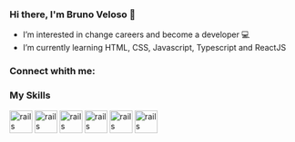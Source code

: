 ### Hi there, I'm Bruno Veloso 👋

- I’m interested in change careers and become a developer 💻
- I’m currently learning HTML, CSS, Javascript, Typescript and ReactJS

### Connect whith me:

### My Skills
<img src="https://cdn.jsdelivr.net/gh/devicons/devicon/icons/nodejs/nodejs-plain.svg" alt="rails" width="40" height="40" style="max-width:100%;" ></img>
<img src="https://cdn.jsdelivr.net/gh/devicons/devicon/icons/vuejs/vuejs-original-wordmark.svg" alt="rails" width="40" height="40" style="max-width:100%;" ></img>
<img src="https://cdn.jsdelivr.net/gh/devicons/devicon/icons/javascript/javascript-original.svg" alt="rails" width="40" height="40" style="max-width:100%;" ></img>
<img src="https://cdn.jsdelivr.net/gh/devicons/devicon/icons/react/react-original.svg" alt="rails" width="40" height="40" style="max-width:100%;" ></img>
<img src="https://cdn.jsdelivr.net/gh/devicons/devicon/icons/mysql/mysql-original-wordmark.svg" alt="rails" width="40" height="40" style="max-width:100%;" ></img>
<img src="https://cdn.jsdelivr.net/gh/devicons/devicon/icons/github/github-original.svg" alt="rails" width="40" height="40" style="max-width:100%;" ></img>

<!--
**brunovelosodossantos26/brunovelosodossantos26** is a ✨ _special_ ✨ repository because its `README.md` (this file) appears on your GitHub profile.

Here are some ideas to get you started:

- 🔭 I’m currently working on ...
- 🌱 I’m currently learning ...
- 👯 I’m looking to collaborate on ...
- 🤔 I’m looking for help with ...
- 💬 Ask me about ...
- 📫 How to reach me: ...
- 😄 Pronouns: ...
- ⚡ Fun fact: ...
-->
